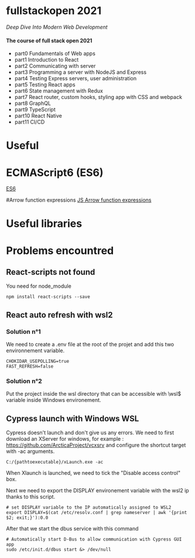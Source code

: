 # fullstackopen 2021
*Deep Dive Into Modern Web Development*

#### The course of full stack open 2021

* part0 Fundamentals of Web apps
* part1 Introduction to React
* part2 Communicating with server
* part3 Programming a server with NodeJS and Express
* part4 Testing Express servers, user administration
* part5 Testing React apps
* part6 State management with Redux
* part7 React router, custom hooks, styling app with CSS and webpack
* part8 GraphQL
* part9 TypeScript
* part10 React Native
* part11 CI/CD

# Useful 

# ECMAScript6 (ES6)
[ES6](http://es6-features.org/#BlockScopedVariables)

#Arrow function expressions
[JS Arrow function expressions](https://developer.mozilla.org/en-US/docs/Web/JavaScript/Reference/Functions/Arrow_functions)

# Useful libraries

# Problems encountred

## React-scripts not found

You need for node_module

```
npm install react-scripts --save
```

## React auto refresh with wsl2

### Solution n°1

We need to create a .env file at the root of the projet and add this two environnement variable.

```
CHOKIDAR_USEPOLLING=true
FAST_REFRESH=false
```

### Solution n°2

Put the project inside the wsl directory that can be accessible with \\wsl$ variable inside Windows environement.

## Cypress launch with Windows WSL

Cypress doesn't launch and don't give us any errors.
We need to first download an XServer for windows, for example : https://github.com/ArcticaProject/vcxsrv and configure the shortcut target with -ac arguments.

```
C:/{pathtoexecutable}/xLaunch.exe -ac
```

When Xlaunch is launched, we need to tick the "Disable access control" box.

Next we need to export the DISPLAY environement variable with the wsl2 ip thanks to this script.

```
# set DISPLAY variable to the IP automatically assigned to WSL2
export DISPLAY=$(cat /etc/resolv.conf | grep nameserver | awk '{print $2; exit;}'):0.0
```

After that we start the dbus service with this command

```
# Automatically start D-Bus to allow communication with Cypress GUI app
sudo /etc/init.d/dbus start &> /dev/null
```

